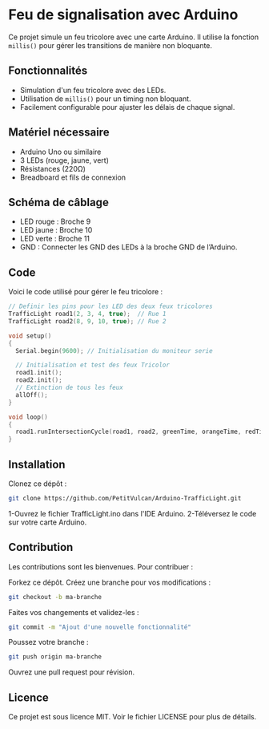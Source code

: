 # Feu de signalisation avec Arduino

Ce projet simule un feu tricolore avec une carte Arduino. Il utilise la fonction `millis()` pour gérer les transitions de manière non bloquante.

## Fonctionnalités

- Simulation d'un feu tricolore avec des LEDs.
- Utilisation de `millis()` pour un timing non bloquant.
- Facilement configurable pour ajuster les délais de chaque signal.

## Matériel nécessaire

- Arduino Uno ou similaire
- 3 LEDs (rouge, jaune, vert)
- Résistances (220Ω)
- Breadboard et fils de connexion

## Schéma de câblage

- LED rouge : Broche 9
- LED jaune : Broche 10
- LED verte : Broche 11
- GND : Connecter les GND des LEDs à la broche GND de l’Arduino.

## Code

Voici le code utilisé pour gérer le feu tricolore :

```cpp
// Definir les pins pour les LED des deux feux tricolores
TrafficLight road1(2, 3, 4, true);  // Rue 1
TrafficLight road2(8, 9, 10, true); // Rue 2

void setup()
{
  Serial.begin(9600); // Initialisation du moniteur serie

  // Initialisation et test des feux Tricolor
  road1.init();
  road2.init();
  // Extinction de tous les feux
  allOff();
}

void loop()
{
  road1.runIntersectionCycle(road1, road2, greenTime, orangeTime, redTime, pauseTime);
}

```

## Installation
Clonez ce dépôt :
```bash
git clone https://github.com/PetitVulcan/Arduino-TrafficLight.git
```
1-Ouvrez le fichier TrafficLight.ino dans l'IDE Arduino.
2-Téléversez le code sur votre carte Arduino.

## Contribution
Les contributions sont les bienvenues. Pour contribuer :

Forkez ce dépôt.
Créez une branche pour vos modifications :
```bash
git checkout -b ma-branche
```

Faites vos changements et validez-les :
```bash
git commit -m "Ajout d'une nouvelle fonctionnalité"
```

Poussez votre branche :
```bash
git push origin ma-branche
```
Ouvrez une pull request pour révision.

## Licence
Ce projet est sous licence MIT. Voir le fichier LICENSE pour plus de détails.
